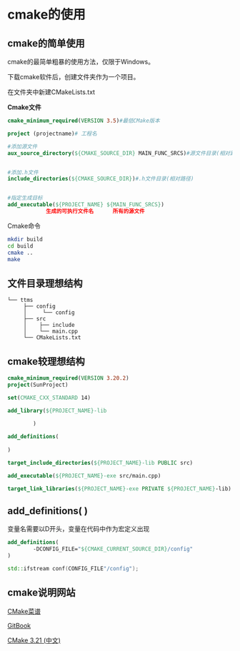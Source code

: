 # cmake的使用

## cmake的简单使用

cmake的最简单粗暴的使用方法，仅限于Windows。

下载cmake软件后，创建文件夹作为一个项目。

在文件夹中新建CMakeLists.txt

**Cmake文件**

```cmake
cmake_minimum_required(VERSION 3.5)#最低CMake版本

project (projectname)# 工程名

#添加源文件
aux_source_directory(${CMAKE_SOURCE_DIR} MAIN_FUNC_SRCS)#源文件目录(相对路径)


#添加.h文件
include_directories(${CMAKE_SOURCE_DIR})#.h文件目录(相对路径)


#指定生成目标
add_executable(${PROJECT_NAME} ${MAIN_FUNC_SRCS})
            生成的可执行文件名      所有的源文件
```

Cmake命令

```bash
mkdir build
cd build
cmake ..
make
```

## 文件目录理想结构

```text
└── ttms
     ├── config
     │     └── config
     ├── src
     │    ├── include
     │    └── main.cpp
     └── CMakeLists.txt
```

## cmake较理想结构

```cmake
cmake_minimum_required(VERSION 3.20.2)
project(SunProject)

set(CMAKE_CXX_STANDARD 14)

add_library(${PROJECT_NAME}-lib
        
        )

add_definitions(
       
)

target_include_directories(${PROJECT_NAME}-lib PUBLIC src)

add_executable(${PROJECT_NAME}-exe src/main.cpp)

target_link_libraries(${PROJECT_NAME}-exe PRIVATE ${PROJECT_NAME}-lib)
```

## add_definitions( )

变量名需要以D开头，变量在代码中作为宏定义出现

```cmake
add_definitions(
        -DCONFIG_FILE="${CMAKE_CURRENT_SOURCE_DIR}/config"
)
```

```cpp
std::ifstream conf(CONFIG_FILE"/config");
```

## cmake说明网站
 
 [CMake菜谱](https://www.bookstack.cn/read/CMake-Cookbook/content-preface-preface-chinese.md)

 [GitBook](https://sfumecjf.github.io/cmake-examples-Chinese/)
 
 [CMake 3.21 (中文)](https://runebook.dev/zh-CN/docs/cmake/-index-)
